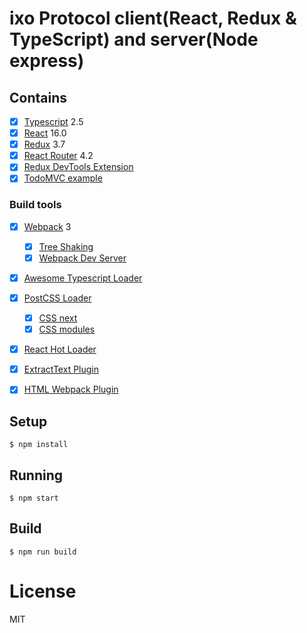 # ixo Protocol client(React, Redux & TypeScript) and server(Node express)

## Contains

- [x] [Typescript](https://www.typescriptlang.org/) 2.5
- [x] [React](https://facebook.github.io/react/) 16.0
- [x] [Redux](https://github.com/reactjs/redux) 3.7
- [x] [React Router](https://github.com/ReactTraining/react-router) 4.2
- [x] [Redux DevTools Extension](https://github.com/zalmoxisus/redux-devtools-extension)
- [x] [TodoMVC example](http://todomvc.com)

### Build tools

- [x] [Webpack](https://webpack.github.io) 3
  - [x] [Tree Shaking](https://medium.com/@Rich_Harris/tree-shaking-versus-dead-code-elimination-d3765df85c80)
  - [x] [Webpack Dev Server](https://github.com/webpack/webpack-dev-server)
- [x] [Awesome Typescript Loader](https://github.com/s-panferov/awesome-typescript-loader)
- [x] [PostCSS Loader](https://github.com/postcss/postcss-loader)
  - [x] [CSS next](https://github.com/MoOx/postcss-cssnext)
  - [x] [CSS modules](https://github.com/css-modules/css-modules)
- [x] [React Hot Loader](https://github.com/gaearon/react-hot-loader)
- [x] [ExtractText Plugin](https://github.com/webpack/extract-text-webpack-plugin)
- [x] [HTML Webpack Plugin](https://github.com/ampedandwired/html-webpack-plugin)


## Setup

```
$ npm install
```

## Running

```
$ npm start
```

## Build

```
$ npm run build
```

# License

MIT
